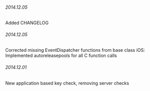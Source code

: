 

###### 2014.12.05

Added CHANGELOG


###### 2014.12.05

Corrected missing EventDispatcher functions from base class
iOS: Implemented autoreleasepools for all C function calls


###### 2014.12.01

New application based key check, removing server checks
